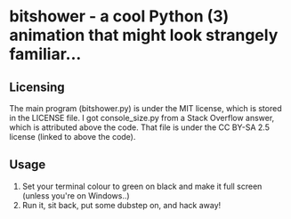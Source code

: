 # bitshower - a cool Python (3) animation that might look strangely familiar...

Licensing
---------

The main program (bitshower.py) is under the MIT license, which is stored in the LICENSE file. I got console_size.py from a Stack Overflow answer, which is attributed above the code. That file is under the CC BY-SA 2.5 license (linked to above the code).

Usage
-----

1. Set your terminal colour to green on black and make it full screen (unless you're on Windows..)
2. Run it, sit back, put some dubstep on, and hack away!
